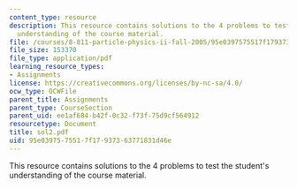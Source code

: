 ```yaml
---
content_type: resource
description: This resource contains solutions to the 4 problems to test the student's
  understanding of the course material.
file: /courses/8-811-particle-physics-ii-fall-2005/95e0397575517f17937363771831d46e_sol2.pdf
file_size: 153370
file_type: application/pdf
learning_resource_types:
- Assignments
license: https://creativecommons.org/licenses/by-nc-sa/4.0/
ocw_type: OCWFile
parent_title: Assignments
parent_type: CourseSection
parent_uid: ee1af684-b42f-0c32-f73f-75d9cf564912
resourcetype: Document
title: sol2.pdf
uid: 95e03975-7551-7f17-9373-63771831d46e
---
```

This resource contains solutions to the 4 problems to test the student's understanding of the course material.